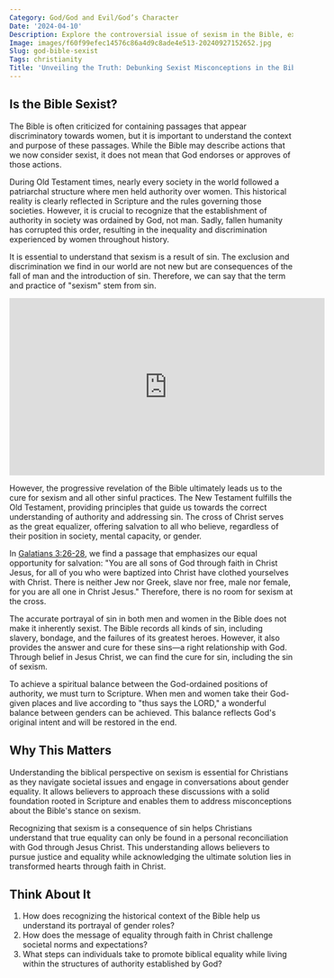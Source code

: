 ```yaml
---
Category: God/God and Evil/God’s Character
Date: '2024-04-10'
Description: Explore the controversial issue of sexism in the Bible, examining how interpretations vary and the implications for modern beliefs and values.
Image: images/f60f99efec14576c86a4d9c8ade4e513-20240927152652.jpg
Slug: god-bible-sexist
Tags: christianity
Title: 'Unveiling the Truth: Debunking Sexist Misconceptions in the Bible'
---
```


## Is the Bible Sexist?

The Bible is often criticized for containing passages that appear discriminatory towards women, but it is important to understand the context and purpose of these passages. While the Bible may describe actions that we now consider sexist, it does not mean that God endorses or approves of those actions.

During Old Testament times, nearly every society in the world followed a patriarchal structure where men held authority over women. This historical reality is clearly reflected in Scripture and the rules governing those societies. However, it is crucial to recognize that the establishment of authority in society was ordained by God, not man. Sadly, fallen humanity has corrupted this order, resulting in the inequality and discrimination experienced by women throughout history.

It is essential to understand that sexism is a result of sin. The exclusion and discrimination we find in our world are not new but are consequences of the fall of man and the introduction of sin. Therefore, we can say that the term and practice of "sexism" stem from sin.


<iframe width="560" height="315" src="https://www.youtube.com/embed/KIQxIl2HQzA" frameborder="0" allow="autoplay; encrypted-media" allowfullscreen></iframe>


However, the progressive revelation of the Bible ultimately leads us to the cure for sexism and all other sinful practices. The New Testament fulfills the Old Testament, providing principles that guide us towards the correct understanding of authority and addressing sin. The cross of Christ serves as the great equalizer, offering salvation to all who believe, regardless of their position in society, mental capacity, or gender.

In [Galatians 3:26-28](https://www.bibleref.com/Galatians/3/Galatians-3-26.html), we find a passage that emphasizes our equal opportunity for salvation: "You are all sons of God through faith in Christ Jesus, for all of you who were baptized into Christ have clothed yourselves with Christ. There is neither Jew nor Greek, slave nor free, male nor female, for you are all one in Christ Jesus." Therefore, there is no room for sexism at the cross.

The accurate portrayal of sin in both men and women in the Bible does not make it inherently sexist. The Bible records all kinds of sin, including slavery, bondage, and the failures of its greatest heroes. However, it also provides the answer and cure for these sins—a right relationship with God. Through belief in Jesus Christ, we can find the cure for sin, including the sin of sexism.

To achieve a spiritual balance between the God-ordained positions of authority, we must turn to Scripture. When men and women take their God-given places and live according to "thus says the LORD," a wonderful balance between genders can be achieved. This balance reflects God's original intent and will be restored in the end.

## Why This Matters

Understanding the biblical perspective on sexism is essential for Christians as they navigate societal issues and engage in conversations about gender equality. It allows believers to approach these discussions with a solid foundation rooted in Scripture and enables them to address misconceptions about the Bible's stance on sexism.

Recognizing that sexism is a consequence of sin helps Christians understand that true equality can only be found in a personal reconciliation with God through Jesus Christ. This understanding allows believers to pursue justice and equality while acknowledging the ultimate solution lies in transformed hearts through faith in Christ.

## Think About It

1. How does recognizing the historical context of the Bible help us understand its portrayal of gender roles?
2. How does the message of equality through faith in Christ challenge societal norms and expectations?
3. What steps can individuals take to promote biblical equality while living within the structures of authority established by God?